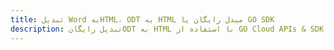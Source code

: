 ---title: تبدیل Word بهHTML، ODT به HTML مبدل رایگان یا GO SDKdescription: تبدیل رایگانODT به HTML با استفاده از GO Cloud APIs & SDK. همچنین اسناد Microsoft Word و OpenOffice را در Cloud ایجاد، ویرایش و رندر کنید.---